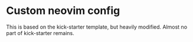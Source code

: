 # Custom neovim config

This is based on the kick-starter template, but heavily modified. Almost no part of kick-starter remains. 